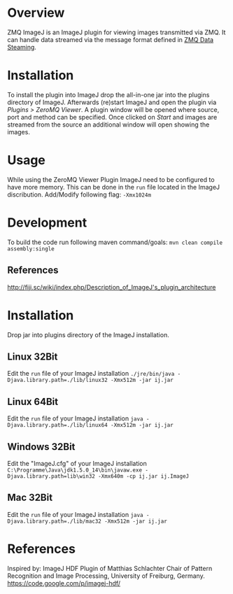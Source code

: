 # Overview
ZMQ ImageJ is an ImageJ plugin for viewing images transmitted via ZMQ. It can handle data streamed via the message format defined in [ZMQ Data Steaming](https://confluence.psi.ch/display/SOF/ZMQ+Data+Streaming).

# Installation
To install the plugin into ImageJ drop the all-in-one jar into the plugins directory of ImageJ. Afterwards (re)start ImageJ  and open the plugin via _Plugins > ZeroMQ Viewer_. A plugin window will be opened where source, port and method can be specified. Once clicked on _Start_ and images are streamed from the source an additional window will open showing the images.

# Usage
While using the ZeroMQ Viewer Plugin ImageJ need to be configured to have more memory. This can be done in the `run` file located in the ImageJ discribution.
Add/Modify following flag: `-Xmx1024m`

# Development
To build the code run following maven command/goals:
`mvn clean compile assembly:single`

## References
http://fiji.sc/wiki/index.php/Description_of_ImageJ's_plugin_architecture



# Installation

Drop jar into plugins directory of the ImageJ installation.

## Linux 32Bit
Edit the `run` file of your ImageJ installation
`./jre/bin/java -Djava.library.path=./lib/linux32 -Xmx512m -jar ij.jar`

## Linux 64Bit
Edit the `run` file of your ImageJ installation
`java -Djava.library.path=./lib/linux64 -Xmx512m -jar ij.jar`

## Windows 32Bit
Edit the "ImageJ.cfg" of your ImageJ installation
`C:\Programme\Java\jdk1.5.0_14\bin\javaw.exe -Djava.library.path=lib\win32 -Xmx640m -cp ij.jar ij.ImageJ`

## Mac 32Bit
Edit the `run` file of your ImageJ installation
`java -Djava.library.path=./lib/mac32 -Xmx512m -jar ij.jar`

# References 
Inspired by: ImageJ HDF Plugin of Matthias Schlachter Chair of Pattern Recognition and Image Processing, University of Freiburg, Germany.
https://code.google.com/p/imagej-hdf/
